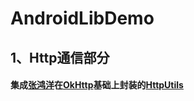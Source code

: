 # AndroidLibDemo

## 1、Http通信部分
#### 集成[张鸿洋](http://blog.csdn.net/lmj623565791/article/details/47911083)在[OkHttp](https://github.com/square/okhttp)基础上封装的[HttpUtils](https://github.com/hongyangAndroid/okhttputils)
